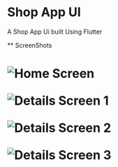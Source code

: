 <h1> Shop App UI </h1>

A Shop App Ui built Using Flutter

** ScreenShots <h1>

![Home Screen](/screenshots/home_screen.png)

![Details Screen 1](/screenshots/details_screen_1.png)

![Details Screen 2](/screenshots/details_screen_2.png)

![Details Screen 3](/screenshots/details_screen_3.png)

